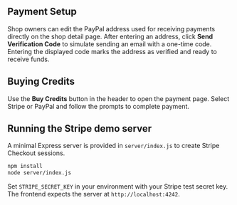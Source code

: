 ## Payment Setup

Shop owners can edit the PayPal address used for receiving payments directly on the shop detail page. After entering an address, click **Send Verification Code** to simulate sending an email with a one-time code. Entering the displayed code marks the address as verified and ready to receive funds.

## Buying Credits

Use the **Buy Credits** button in the header to open the payment page. Select Stripe or PayPal and follow the prompts to complete payment.

## Running the Stripe demo server

A minimal Express server is provided in `server/index.js` to create Stripe Checkout sessions.

```bash
npm install
node server/index.js
```

Set `STRIPE_SECRET_KEY` in your environment with your Stripe test secret key. The frontend expects the server at `http://localhost:4242`.
